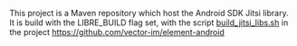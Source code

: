 This project is a Maven repository which host the Android SDK Jitsi library.
It is build with the LIBRE_BUILD flag set, with the script [build_jitsi_libs.sh](https://github.com/vector-im/element-android/blob/master/tools/jitsi/build_jisti_libs.sh) in the project https://github.com/vector-im/element-android
